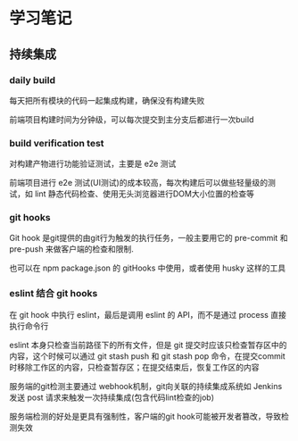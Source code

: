 # 学习笔记

## 持续集成
### daily build
每天把所有模块的代码一起集成构建，确保没有构建失败

前端项目构建时间为分钟级，可以每次提交到主分支后都进行一次build

### build verification test
对构建产物进行功能验证测试，主要是 e2e 测试

前端项目进行 e2e 测试(UI测试)的成本较高，每次构建后可以做些轻量级的测试，如 lint 静态代码检查、使用无头浏览器进行DOM大小位置的检查等

### git hooks
Git hook 是git提供的由git行为触发的执行任务，一般主要用它的 pre-commit 和 pre-push 来做客户端的检查和限制.

也可以在 npm package.json 的 gitHooks 中使用，或者使用 husky 这样的工具

### eslint 结合 git hooks
在 git hook 中执行 eslint，最后是调用 eslint 的 API，而不是通过 process 直接执行命令行

eslint 本身只检查当前路径下的所有文件，但是 git 提交时应该只检查暂存区中的内容，这个时候可以通过 git stash push 和 git stash pop 命令，在提交commit时移除工作区的内容，只检查暂存区；在提交结束后，恢复工作区的内容

服务端的git检测主要通过 webhook机制，git向关联的持续集成系统如 Jenkins 发送 post 请求来触发一次持续集成(包含代码lint检查的job)

服务端检测的好处是更具有强制性，客户端的git hook可能被开发者篡改，导致检测失效